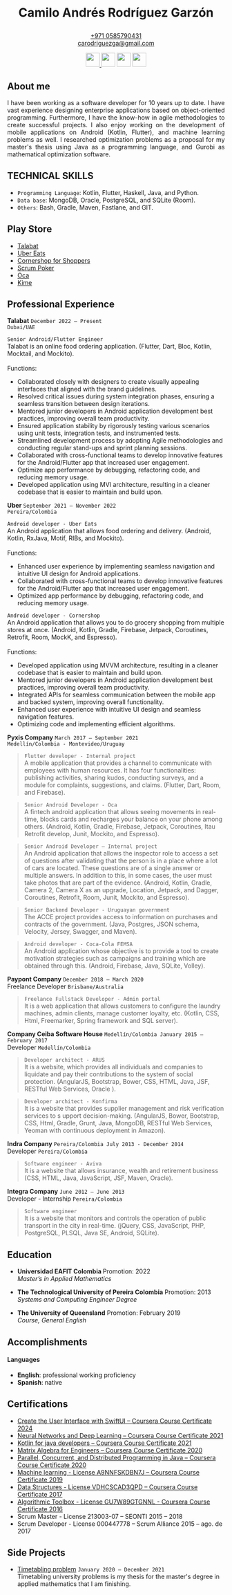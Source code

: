 <h1><p align="center">Camilo Andr&eacute;s Rodr&iacute;guez Garz&oacute;n</p></h1>

<p align="center"><a href='https://wa.me/+9710585790431' target='_blank'>+971 0585790431</a><br>
  <a href="mailto:carodriguezga@gmail.com?">carodriguezga@gmail.com</a></p>
  

<div>
  <p align="center">
    <a href="https://www.hackerrank.com/camroga" target='_blank'>
      <img src="https://upload.wikimedia.org/wikipedia/commons/thumb/4/40/HackerRank_Icon-1000px.png/440px-HackerRank_Icon-1000px.png" width="32px" height="32px" />
    </a> 
    <a href="https://stackoverflow.com/users/11279246/camroga" target='_blank'>
      <img src="https://cdn-icons-png.flaticon.com/512/2111/2111628.png" width="32px" height="32px" /></a>
    <a href="https://www.linkedin.com/in/camilo-rodriguez-garzon/" target='_blank'>
      <img src="https://cdn-icons-png.flaticon.com/512/145/145807.png" width="32px" height="32px" /></a>
    <a href="https://github.com/camroga/" target='_blank'>
      <img src="https://cdn-icons-png.flaticon.com/512/733/733609.png" width="32px" height="32px" />
    </a>
  </p>
</div>

## About me

<p align="justify"> I have been working as a software developer for 10 years up to date. I have vast experience designing enterprise applications based on object-oriented programming. Furthermore, I have the know-how in agile methodologies to create successful projects. I also enjoy working on the development of mobile applications on Android (Kotlin, Flutter), and machine learning problems as well. I researched optimization problems as a proposal for my master's thesis using Java as a programming language, and Gurobi as mathematical optimization software. </p>

## TECHNICAL SKILLS

<ul>
  <li><code>Programming Language</code>: Kotlin, Flutter, Haskell, Java, and Python.</li>
  <li><code>Data base</code>: MongoDB, Oracle, PostgreSQL, and SQLite (Room).</li>
  <li><code>Others</code>: Bash, Gradle, Maven, Fastlane, and GIT.</li>
</ul>

## Play Store

<ul>
  <li><a href="https://play.google.com/store/apps/details?id=com.talabat" target='_blank'>Talabat</a></li>
  <li><a href="https://play.google.com/store/search?q=uber%20eats&c=apps" target='_blank'>Uber Eats</a></li>
  <li><a href="https://play.google.com/store/apps/details?id=com.cornershopapp.shopper.android" target='_blank'>Cornershop for Shoppers</a></li>
  <li><a href="https://play.google.com/store/apps/details?id=com.buildreams.scrumpoker" target='_blank'>Scrum Poker</a></li>
  <li><a href="https://play.google.com/store/apps/details?id=uy.com.oca.ocatarjetas" target='_blank'>Oca</a></li>
  <li><a href="https://play.google.com/store/apps/details?id=com.pyxis.kime" target='_blank'>Kime</a></li>
</ul>

## Professional Experience

<p> <strong>Talabat</strong> <code>December 2022 – Present</code> <br> 
  <code>Dubai/UAE</code></p>
  
<code>Senior Android/Flutter Engineer<br></code>
    Talabat is an online food ordering application. (Flutter, Dart, Bloc, Kotlin, Mocktail, and Mockito). <br> <br> Functions: <br>
<ul>
  <li>Collaborated closely with designers to create visually appealing interfaces that aligned with the brand guidelines.</li>
  <li>Resolved critical issues during system integration phases, ensuring a seamless transition between design iterations.</li>
  <li>Mentored junior developers in Android application development best practices, improving overall team productivity.</li>
  <li>Ensured application stability by rigorously testing various scenarios using unit tests, integration tests, and instrumented tests.</li>
  <li>Streamlined development process by adopting Agile methodologies and conducting regular stand-ups and sprint planning sessions.</li>
  <li>Collaborated with cross-functional teams to develop innovative features for the Android/Flutter app that increased user engagement.</li>
  <li>Optimize app performance by debugging, refactoring code, and reducing memory usage.</li>
  <li>Developed application using MVI architecture, resulting in a cleaner codebase that is easier to maintain and build upon.</li>
</ul>
  
<p> <strong>Uber</strong> <code>September 2021 – November 2022</code> <br> 
  <code>Pereira/Colombia</code></p>
  
<code>Android developer - Uber Eats</code><br>
    An Android application that allows food ordering and delivery. (Android, Kotlin, RxJava, Motif, RIBs, and Mockito). <br> <br> Functions: <br>
<ul>
  <li>Enhanced user experience by implementing seamless navigation and intuitive UI design for Android applications.</li>
  <li>Collaborated with cross-functional teams to develop innovative features for the Android/Flutter app that increased user engagement.</li>
  <li>Optimized app performance by debugging, refactoring code, and reducing memory usage.</li>
</ul>
  
<code>Android developer - Cornershop</code><br>
    An Android application that allows you to do grocery shopping from multiple stores at once. (Android, Kotlin, Gradle, Firebase, Jetpack, Coroutines, Retrofit, Room, MockK, and Espresso).<br> <br> Functions: <br>
  <ul>
    <li>Developed application using MVVM architecture, resulting in a cleaner codebase that is easier to maintain and build upon.</li>
    <li>Mentored junior developers in Android application development best practices, improving overall team productivity.</li> 
    <li>Integrated APIs for seamless communication between the mobile app and backed system, improving overall functionality.</li> 
    <li>Enhanced user experience with intuitive UI design and seamless navigation features.</li> 
    <li>Optimizing code and implementing efficient algorithms.</li>
  </ul>


<p> <strong>Pyxis Company</strong> <code>March 2017 – September 2021</code> <br> 
  <code>Medellín/Colombia - Montevideo/Uruguay</code></p> 

> <code>Flutter developer - Internal project</code><br>
A mobile application that provides a channel to communicate with employees with human resources. It has four functionalities: publishing activities, sharing kudos, conducting surveys, and a module for complaints, suggestions, and claims. (Flutter, Dart, Room, and Firebase).<br>

> <code>Senior Android Developer - Oca</code><br>
A fintech android application that allows seeing movements in real-time, blocks cards and recharges your balance on your phone among others. (Android, Kotlin, Gradle, Firebase, Jetpack, Coroutines, Itau Retrofit develop, Junit, Mockito, and Espresso).<br>

> <code>Senior Android Developer – Internal project</code><br>
An Android application that allows the inspector role to access a set of questions after validating that the person is in a place where a lot of cars are located. These questions are of a single answer or multiple answers. In addition to this, in some cases, the user must take photos that are part of the evidence. (Android, Kotlin, Gradle, Camera 2, Camera X as an upgrade, Location, Jetpack, and Dagger, Coroutines, Retrofit, Room, Junit, Mockito, and Espresso).<br>

> <code>Senior Backend Developer - Uruguayan government</code><br>
The ACCE project provides access to information on purchases and contracts of the government. (Java, Postgres, JSON schema, Velocity, Jersey, Swagger, and Maven).<br>

> <code>Android developer - Coca-Cola FEMSA</code><br>
An Android application whose objective is to provide a tool to create motivation strategies such as campaigns and training which are obtained through this. (Android, Firebase, Java, SQLite, Volley).<br>

<p> <strong>Paypont Company</strong> <code>December 2018 – March 2020 </code> <br> 
  Freelance Developer <code>Brisbane/Australia</code></p>

> <code>Freelance Fullstack Developer - Admin portal</code><br>
It is a web application that allows customers to configure the laundry machines, admin clients, manage customer loyalty, etc. (Kotlin, CSS, Html, Freemarker, Spring framework and SQL server).<br>


<p> <strong>Company Ceiba Software House</strong> <code>Medellín/Colombia January 2015 – February 2017</code> <br> 
  Developer <code>Medellín/Colombia</code></p>

> <code>Developer architect - ARUS</code><br>
It is a website, which provides all individuals and companies to liquidate and pay their contributions to the system of social protection. (AngularJS, Bootstrap, Bower, CSS, HTML, Java, JSF, RESTful Web Services, Oracle ).<br>

> <code>Developer architect - Konfirma</code><br>
It is a website that provides supplier management and risk verification services to s upport decision-making. (AngularJS, Bower, Bootstrap, CSS, Html, Gradle, Grunt, Java, MongoDB, RESTful Web Services, Yeoman with continuous deployment in Amazon).<br>

<p> <strong>Indra Company</strong> <code>Pereira/Colombia July 2013 - December 2014</code> <br> 
  Developer <code>Pereira/Colombia</code></p>

> <code>Software engineer - Aviva</code><br>
It is a website that allows insurance, wealth and retirement business (CSS, HTML, Java, JavaScript, JSF, Maven, Oracle).<br>

<p> <strong>Integra Company</strong> <code>June 2012 – June 2013</code> <br> 
  Developer - Internship <code>Pereira/Colombia</code></p>

> <code>Software engineer</code><br>
It is a website that monitors and controls the operation of public transport in the city in real-time. (jQuery, CSS, JavaScript, PHP, PostgreSQL, PLSQL, Java SE, Android, SQLite).<br>

## Education

- <p><b>Universidad EAFIT Colombia </b> Promotion: 2022 <br> <i>Master’s in Applied Mathematics</i></p>                                           
- <p><b>The Technological University of Pereira Colombia</b>  Promotion: 2013 <br> <i>Systems and Computing Engineer Degree</i></p>

- <p><b>The University of Queensland</b> Promotion: February 2019 <br> <i>Course, General English</i></p>
                                           
## Accomplishments
#### Languages

- **English**: professional working proficiency
- **Spanish**: native

## Certifications

<ul>
  
  <li><a href="https://www.coursera.org/account/accomplishments/verify/AECTUKWVUYKX" target='_blank'>Create the User Interface with SwiftUI – Coursera Course Certificate 2024</a></li>
  <li><a href="https://www.coursera.org/account/accomplishments/verify/P83G2UXZQPK2" target='_blank'>Neural Networks and Deep Learning – Coursera Course Certificate 2021</a></li>
  <li><a href="https://www.coursera.org/account/accomplishments/verify/JZ2HH6ZG8PZ3" target='_blank'>Kotlin for java developers – Coursera Course Certificate 2021</a></li>
  <li><a href="https://www.coursera.org/account/accomplishments/verify/PWZDQCTZD4NS?utm_source=ios&utm_medium=certificate&utm_content=cert_image&utm_campaign=sharing_cta&utm_product=course" target='_blank'>Matrix Algebra for Engineers – Coursera Course Certificate 2020</a></li>
  <li><a href="https://www.coursera.org/account/accomplishments/specialization/VX4KHX8GCN7X?utm_source=link&utm_medium=certificate&utm_content=cert_image&utm_campaign=sharing_cta&utm_product=s12n" target='_blank'>Parallel, Concurrent, and Distributed Programming in Java – Coursera Course Certificate 2020</a></li>
  <li><a href="https://www.coursera.org/account/accomplishments/verify/A9NNFSKDBN7J" target='_blank'>Machine learning - License A9NNFSKDBN7J – Coursera Course Certificate 2019</a></li>
  <li><a href="https://www.coursera.org/account/accomplishments/verify/VDHCSCAD3QPD" target='_blank'>Data Structures - License VDHCSCAD3QPD – Coursera Course Certificate 2017</a></li>
  <li><a href="https://www.coursera.org/account/accomplishments/verify/GU7W89GTGNNL" target='_blank'>Algorithmic Toolbox - License GU7W89GTGNNL - Coursera Course Certificate 2016</a></li>
  <li>Scrum Master - License 213003-07 – SEONTI 2015 – 2018</li>
  <li>Scrum Developer - License 000447778 – Scrum Alliance 2015 – ago. de 2017</li>
</ul>

## Side Projects

<ul>
  <li><p><a href="https://camroga.github.io/TimeTabling/" target='_blank'>Timetabling problem</a> <code>January 2020 – December 2021</code> <br>Timetabling university problems is my thesis for the master's degree in applied mathematics that I am finishing.</p> </li>
</ul>




